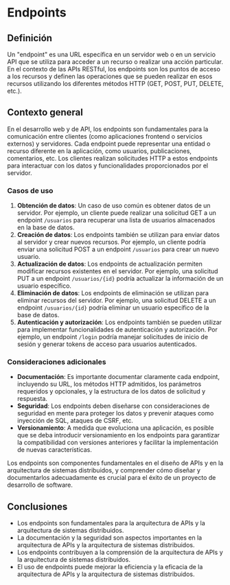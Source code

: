 # Endpoints

## Definición

Un "endpoint" es una URL específica en un servidor web o en un servicio API que se utiliza para acceder a un recurso o realizar una acción particular. En el contexto de las APIs RESTful, los endpoints son los puntos de acceso a los recursos y definen las operaciones que se pueden realizar en esos recursos utilizando los diferentes métodos HTTP (GET, POST, PUT, DELETE, etc.).

## Contexto general

En el desarrollo web y de API, los endpoints son fundamentales para la comunicación entre clientes (como aplicaciones frontend o servicios externos) y servidores. Cada endpoint puede representar una entidad o recurso diferente en la aplicación, como usuarios, publicaciones, comentarios, etc. Los clientes realizan solicitudes HTTP a estos endpoints para interactuar con los datos y funcionalidades proporcionados por el servidor.

### Casos de uso

1. **Obtención de datos**: Un caso de uso común es obtener datos de un servidor. Por ejemplo, un cliente puede realizar una solicitud GET a un endpoint `/usuarios` para recuperar una lista de usuarios almacenados en la base de datos.
2. **Creación de datos**: Los endpoints también se utilizan para enviar datos al servidor y crear nuevos recursos. Por ejemplo, un cliente podría enviar una solicitud POST a un endpoint `/usuarios` para crear un nuevo usuario.
3. **Actualización de datos**: Los endpoints de actualización permiten modificar recursos existentes en el servidor. Por ejemplo, una solicitud PUT a un endpoint `/usuarios/{id}` podría actualizar la información de un usuario específico.
4. **Eliminación de datos**: Los endpoints de eliminación se utilizan para eliminar recursos del servidor. Por ejemplo, una solicitud DELETE a un endpoint `/usuarios/{id}` podría eliminar un usuario específico de la base de datos.
5. **Autenticación y autorización**: Los endpoints también se pueden utilizar para implementar funcionalidades de autenticación y autorización. Por ejemplo, un endpoint `/login` podría manejar solicitudes de inicio de sesión y generar tokens de acceso para usuarios autenticados.

### Consideraciones adicionales

- **Documentación**: Es importante documentar claramente cada endpoint, incluyendo su URL, los métodos HTTP admitidos, los parámetros requeridos y opcionales, y la estructura de los datos de solicitud y respuesta.
- **Seguridad**: Los endpoints deben diseñarse con consideraciones de seguridad en mente para proteger los datos y prevenir ataques como inyección de SQL, ataques de CSRF, etc.
- **Versionamiento**: A medida que evoluciona una aplicación, es posible que se deba introducir versionamiento en los endpoints para garantizar la compatibilidad con versiones anteriores y facilitar la implementación de nuevas características.

Los endpoints son componentes fundamentales en el diseño de APIs y en la arquitectura de sistemas distribuidos, y comprender cómo diseñar y documentarlos adecuadamente es crucial para el éxito de un proyecto de desarrollo de software.

## Conclusiones

- Los endpoints son fundamentales para la arquitectura de APIs y la arquitectura de sistemas distribuidos.
- La documentación y la seguridad son aspectos importantes en la arquitectura de APIs y la arquitectura de sistemas distribuidos.
- Los endpoints contribuyen a la comprensión de la arquitectura de APIs y la arquitectura de sistemas distribuidos.
- El uso de endpoints puede mejorar la eficiencia y la eficacia de la arquitectura de APIs y la arquitectura de sistemas distribuidos.
